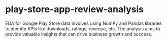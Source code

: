# play-store-app-review-analysis
EDA for Google Play Store data involves using NumPy and Pandas libraries to identify KPIs like downloads, ratings, revenue, etc. The analysis aims to provide valuable insights that can drive business growth and success.
